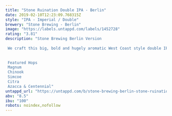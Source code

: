 ```yaml
---
title: "Stone Ruination Double IPA - Berlin"
date: 2019-02-10T12:23:09.768315Z
style: "IPA - Imperial / Double"
brewery: "Stone Brewing - Berlin"
image: "https://labels.untappd.com/labels/1452728"
rating: "3.81"
description: "Stone Brewing Berlin Version   We craft this big, bold and hugely aromatic West Coast style double IPA to celebrate all characteristics of the hop — its beauty and poetry, its boldness and might. Using modern methods of dry hopping and hop bursting, we squeeze every last drop of piney, citrusy, tropical essence from the hops that give Stone Ruination Double IPA its massive and complex hop character.   Featured Hops Magnum Chinook Simcoe Citra Azacca & Centennial"
untappd_url: "https://untappd.com/b/stone-brewing-berlin-stone-ruination-double-ipa-berlin/1452728"
abv: "8.5"
ibu: "100"
robots: noindex,nofollow
---
```


